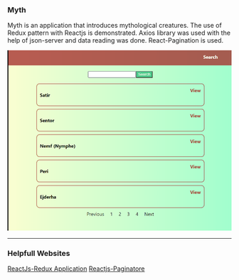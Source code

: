  ### <b>Myth</b> <br>
Myth is an application that introduces mythological creatures. The use of Redux pattern with Reactjs is demonstrated. Axios library was used with the help of json-server and data reading was done. React-Pagination is used.

![App-Myth](https://github.com/NisanurBulut/MythologyOfReactJs/blob/master/Trailers/Trailer_Myth.gif)
<br>
<hr>

### Helpfull Websites
[ReactJs-Redux Application](https://youtu.be/GbAENvrGbDo)
[Reactjs-Paginatore](https://www.npmjs.com/package/react-js-pagination)